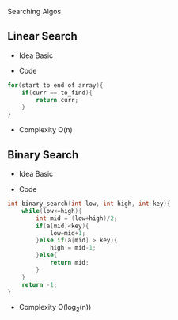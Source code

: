  Searching Algos

## Linear Search

* Idea
Basic

* Code
```c++
for(start to end of array){
	if(curr == to_find){
		return curr;
	}
}
```

* Complexity
O(n)

## Binary Search

* Idea
Basic

* Code
```c++
int binary_search(int low, int high, int key){
	while(low<=high){
		int mid = (low+high)/2;
		if(a[mid]<key){
			low=mid+1;
		}else if(a[mid] > key){
			high = mid-1;
		}else{
			return mid;
		}
	}
	return -1;
}
```

* Complexity
O(log<sub>2</sub>(n))